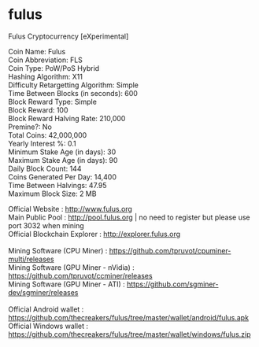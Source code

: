 # fulus
Fulus Cryptocurrency [eXperimental]

Coin Name: Fulus<br>
Coin Abbreviation: FLS <br>
Coin Type: PoW/PoS Hybrid <br>
Hashing Algorithm: X11 <br>
Difficulty Retargetting Algorithm: Simple<br>
Time Between Blocks (in seconds): 600<br>
Block Reward Type: Simple <br>
Block Reward: 100<br>
Block Reward Halving Rate: 210,000<br>
Premine?: No<br>
Total Coins: 42,000,000<br>
Yearly Interest %: 0.1<br>
Minimum Stake Age (in days): 30<br>
Maximum Stake Age (in days): 90<br>
Daily Block Count: 144<br>
Coins Generated Per Day: 14,400<br>
Time Between Halvings: 47.95<br>
Maximum Block Size: 2 MB<br>

Official Website : http://www.fulus.org <br>
Main Public Pool : http://pool.fulus.org  | no need to register but please use port 3032 when mining <br>
Official Blockchain Explorer : http://explorer.fulus.org <br><br>
Mining Software (CPU Miner) : https://github.com/tpruvot/cpuminer-multi/releases <br>
Mining Software (GPU Miner - nVidia) : https://github.com/tpruvot/ccminer/releases <br>
Mining Software (GPU Miner - ATI) : https://github.com/sgminer-dev/sgminer/releases <br><br>
Official Android wallet : https://github.com/thecreakers/fulus/tree/master/wallet/android/fulus.apk <br>
Official Windows wallet : https://github.com/thecreakers/fulus/tree/master/wallet/windows/fulus.zip <br>
